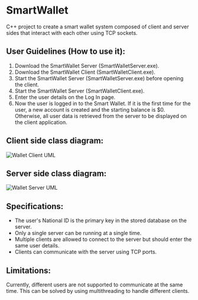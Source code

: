 # SmartWallet
C++ project to create a smart wallet system composed of client and server sides that interact with each other using TCP sockets. 

## User Guidelines (How to use it):
1. Download the SmartWallet Server (SmartWalletServer.exe).
2. Download the SmartWallet Client (SmartWalletClient.exe).
3. Start the SmartWallet Server (SmartWalletServer.exe) before opening the client. 
4. Start the SmartWallet Server (SmartWalletClient.exe). 
5. Enter the user details on the Log In page. 
6. Now the user is logged in to the Smart Wallet. If it is the first time for the user, a new account is created and the starting balance is $0. Otherwise, all user data is retrieved from the server to be displayed on the client application. 

## **Client side class diagram:**
![Wallet Client UML](https://github.com/mirashanouda/SmartWallet/assets/67865802/571c49d6-9546-4b69-a43b-5ba110cfb5d7)

## **Server side class diagram:**
![Wallet Server UML](https://github.com/mirashanouda/SmartWallet/assets/67865802/df1ba332-2235-485c-bb58-0d6de87ec0ca)

## **Specifications:**
- The user's National ID is the primary key in the stored database on the server.
- Only a single server can be running at a single time.
- Multiple clients are allowed to connect to the server but should enter the same user details.
- Clients can communicate with the server using TCP ports.

## **Limitations:**
Currently, different users are not supported to communicate at the same time. This can be solved by using multithreading to handle different clients. 
